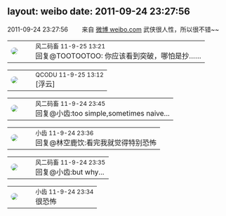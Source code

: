 layout: weibo
date: 2011-09-24 23:27:56
---
<meta name="referrer" content="no-referrer" />

2011-09-24 23:27:56  &nbsp;&nbsp;&nbsp;&nbsp;&nbsp;&nbsp; 来自 <a href="http://weibo.com/" rel="nofollow">微博 weibo.com</a>
武侠很人性，所以很不错~~ ​​​

<table style="width: 100%;">
  <tr>
    <td style="width: 40px;"><img style="border-radius:50%" src="https://tva3.sinaimg.cn/crop.0.0.639.639.50/6d2a6003jw8f3idy69w2gj20hs0hrt9g.jpg?KID=imgbed,tva&Expires=1624466436&ssig=jiXT%2FMlmwN"></td>
    <td colspan="2"><small>风二码畜 11-9-25 13:21</small><br/>回复@TOOTOOTOO: 你应该看到突破，哪怕是抄……</td>
  </tr>
</table>

<table style="width: 100%;">
  <tr>
    <td style="width: 40px;"><img style="border-radius:50%" src="https://tvax1.sinaimg.cn/crop.0.0.512.512.50/6b69631dly8g0l3egwcbcj20e80e8dfu.jpg?KID=imgbed,tva&Expires=1624466436&ssig=2szaRG1H6A"></td>
    <td colspan="2"><small>QCODU 11-9-25 13:12</small><br/>[浮云]</td>
  </tr>
</table>

<table style="width: 100%;">
  <tr>
    <td style="width: 40px;"><img style="border-radius:50%" src="https://tva3.sinaimg.cn/crop.0.0.639.639.50/6d2a6003jw8f3idy69w2gj20hs0hrt9g.jpg?KID=imgbed,tva&Expires=1624466436&ssig=jiXT%2FMlmwN"></td>
    <td colspan="2"><small>风二码畜 11-9-24 23:45</small><br/>回复@小齿:too simple,sometimes naive...</td>
  </tr>
</table>

<table style="width: 100%;">
  <tr>
    <td style="width: 40px;"><img style="border-radius:50%" src="https://tva3.sinaimg.cn/crop.0.0.480.480.50/4d4bc111jw8ejj3t36gwaj20dc0dc769.jpg?KID=imgbed,tva&Expires=1624466436&ssig=vQWwMTlzRq"></td>
    <td colspan="2"><small>小齿 11-9-24 23:36</small><br/>回复@林空鹿饮:看完我就觉得特别恐怖</td>
  </tr>
</table>

<table style="width: 100%;">
  <tr>
    <td style="width: 40px;"><img style="border-radius:50%" src="https://tva3.sinaimg.cn/crop.0.0.639.639.50/6d2a6003jw8f3idy69w2gj20hs0hrt9g.jpg?KID=imgbed,tva&Expires=1624466436&ssig=jiXT%2FMlmwN"></td>
    <td colspan="2"><small>风二码畜 11-9-24 23:35</small><br/>回复@小齿:but why...</td>
  </tr>
</table>

<table style="width: 100%;">
  <tr>
    <td style="width: 40px;"><img style="border-radius:50%" src="https://tva3.sinaimg.cn/crop.0.0.480.480.50/4d4bc111jw8ejj3t36gwaj20dc0dc769.jpg?KID=imgbed,tva&Expires=1624466436&ssig=vQWwMTlzRq"></td>
    <td colspan="2"><small>小齿 11-9-24 23:34</small><br/>很恐怖</td>
  </tr>
</table>

